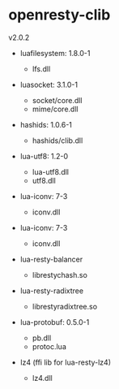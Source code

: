 # openresty-clib

v2.0.2

* luafilesystem: 1.8.0-1
  * lfs.dll

* luasocket: 3.1.0-1
  * socket/core.dll
  * mime/core.dll

* hashids: 1.0.6-1
  * hashids/clib.dll

* lua-utf8: 1.2-0
  * lua-utf8.dll
  * utf8.dll

* lua-iconv: 7-3
  * iconv.dll

* lua-iconv: 7-3
  * iconv.dll

* lua-resty-balancer
  * librestychash.so

* lua-resty-radixtree
  * librestyradixtree.so

* lua-protobuf: 0.5.0-1
  * pb.dll
  * protoc.lua

* lz4 (ffi lib for lua-resty-lz4)
  * lz4.dll
